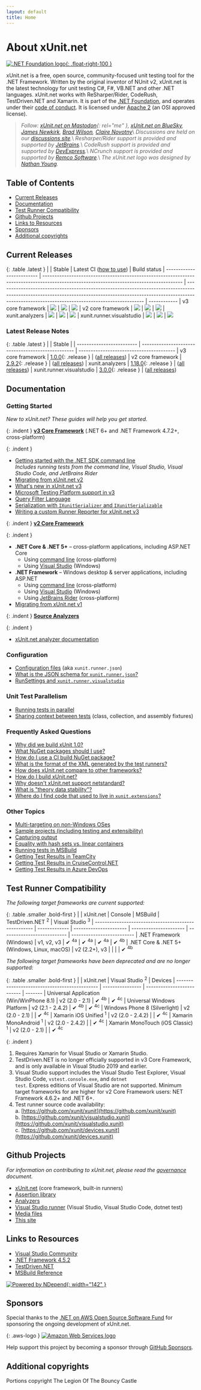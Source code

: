```yaml
---
layout: default
title: Home
---
```


# About xUnit.net

[![.NET Foundation logo](https://raw.githubusercontent.com/xunit/media/main/dotnet-foundation.svg){: .float-right-100 }](https://dotnetfoundation.org/projects/project-detail/xunit)

xUnit.net is a free, open source, community-focused unit testing tool for the .NET Framework. Written by the original inventor of NUnit v2, xUnit.net is the latest technology for unit testing C#, F#, VB.NET and other .NET languages. xUnit.net works with ReSharper/Rider, CodeRush, TestDriven.NET and Xamarin. It is part of the [.NET Foundation](https://www.dotnetfoundation.org/), and operates under their [code of conduct](https://www.dotnetfoundation.org/code-of-conduct). It is licensed under [Apache 2](https://opensource.org/licenses/Apache-2.0) (an OSI approved license).

> _Follow: [xUnit.net on Mastodon](https://dotnet.social/@xunit){: rel="me" }, [xUnit.net on BlueSky](https://bsky.app/@xunit.net), [James Newkirk](https://www.jamesnewkirk.com/), [Brad Wilson](https://bradwilson.io/),  [Claire Novotny](https://github.com/clairernovotny)_\\
> _Discussions are held on our [discussions site](https://github.com/xunit/xunit/discussions/)._\\
> _Resharper/Rider support is provided and supported by [JetBrains](https://www.jetbrains.com/)._\\
> _CodeRush support is provided and supported by [DevExpress](https://www.devexpress.com/)._\\
> _NCrunch support is provided and supported by [Remco Software](https://www.ncrunch.net/)._\\
> _The xUnit.net logo was designed by [Nathan Young](https://mas.to/@nathanyoung)._


## Table of Contents

* [Current Releases](#current-releases)
* [Documentation](#documentation)
* [Test Runner Compatibility](#test-runner-compatibility)
* [Github Projects](#github-projects)
* [Links to Resources](#links-to-resources)
* [Sponsors](#sponsors)
* [Additional copyrights](#additional-copyrights)


## Current Releases

{: .table .latest }
|                           | Stable                                                                                                                                   | Latest CI ([how to use](/docs/using-ci-builds))                                                                                                                                                                          | Build status
| ------------------------- | ---------------------------------------------------------------------------------------------------------------------------------------- | ------------------------------------------------------------------------------------------------------------------------------------------------------------------------------------------------------------------------ | ------------
| v3 core framework         | [![](https://img.shields.io/nuget/v/xunit.v3.svg?logo=nuget)](https://www.nuget.org/packages/xunit.v3)                                   | [![](https://img.shields.io/badge/endpoint.svg?url=https://f.feedz.io/xunit/xunit/shield/xunit.v3/latest&color=f58142)](https://feedz.io/org/xunit/repository/xunit/packages/xunit.v3)                                   | [![](https://img.shields.io/endpoint.svg?url=https://actions-badge.atrox.dev/xunit/xunit/badge%3Fref%3Dmain&amp;label=build)](https://actions-badge.atrox.dev/xunit/xunit/goto?ref=main)
| v2 core framework         | [![](https://img.shields.io/nuget/v/xunit.svg?logo=nuget)](https://www.nuget.org/packages/xunit)                                         | [![](https://img.shields.io/badge/endpoint.svg?url=https://f.feedz.io/xunit/xunit/shield/xunit/latest&color=f58142)](https://feedz.io/org/xunit/repository/xunit/packages/xunit)                                         | [![](https://img.shields.io/endpoint.svg?url=https://actions-badge.atrox.dev/xunit/xunit/badge%3Fref%3Dv2&amp;label=build)](https://actions-badge.atrox.dev/xunit/xunit/goto?ref=v2)
| xunit.analyzers           | [![](https://img.shields.io/nuget/v/xunit.analyzers.svg?logo=nuget)](https://www.nuget.org/packages/xunit.analyzers)                     | [![](https://img.shields.io/badge/endpoint.svg?url=https://f.feedz.io/xunit/xunit/shield/xunit.analyzers/latest&color=f58142)](https://feedz.io/org/xunit/repository/xunit/packages/xunit.analyzers)                     | [![](https://img.shields.io/endpoint.svg?url=https://actions-badge.atrox.dev/xunit/xunit.analyzers/badge%3Fref%3Dmain&amp;label=build)](https://actions-badge.atrox.dev/xunit/xunit.analyzers/goto?ref=main)
| xunit.runner.visualstudio | [![](https://img.shields.io/nuget/v/xunit.runner.visualstudio.svg?logo=nuget)](https://www.nuget.org/packages/xunit.runner.visualstudio) | [![](https://img.shields.io/badge/endpoint.svg?url=https://f.feedz.io/xunit/xunit/shield/xunit.runner.visualstudio/latest&color=f58142)](https://feedz.io/org/xunit/repository/xunit/packages/xunit.runner.visualstudio) | [![](https://img.shields.io/endpoint.svg?url=https://actions-badge.atrox.dev/xunit/visualstudio.xunit/badge%3Fref%3Dmain&amp;label=build)](https://actions-badge.atrox.dev/xunit/visualstudio.xunit/goto?ref=main)

### Latest Release Notes

{: .table .latest }
|                           | Stable                                             |
| ------------------------- | -------------------------------------------------- | ----------------------------------------
| v3 core framework         | [1.0.0](/releases/v3/1.0.0){: .release }           | ([all releases](/releases/v3/))
| v2 core framework         | [2.9.2](/releases/v2/2.9.2){: .release }           | ([all releases](/releases/v2/))
| xunit.analyzers           | [1.18.0](/releases/analyzers/1.18.0){: .release }  | ([all releases](/releases/analyzers/))
| xunit.runner.visualstudio | [3.0.0](/releases/visualstudio/3.0.0){: .release } | ([all releases](/releases/visualstudio/))


## Documentation

### Getting Started

_New to xUnit.net? These guides will help you get started._

{: .indent }
**<u>v3 Core Framework</u>** (.NET 6+ and .NET Framework 4.7.2+, cross-platform)

{: .indent }
* [Getting started with the .NET SDK command line](/docs/getting-started/v3/cmdline)<br />
  _Includes running tests from the command line, Visual Studio, Visual Studio Code, and JetBrains Rider_
* [Migrating from xUnit.net v2](/docs/getting-started/v3/migration)
* [What's new in xUnit.net v3](/docs/getting-started/v3/whats-new)
* [Microsoft Testing Platform support in v3](/docs/getting-started/v3/microsoft-testing-platform)
* [Query Filter Language](/docs/query-filter-language)
* [Serialization with `IXunitSerializer` and `IXunitSerializable`](/docs/getting-started/v3/custom-serialization)
* [Writing a custom Runner Reporter for xUnit.net v3](/docs/getting-started/v3/custom-runner-reporter)

{: .indent }
**<u>v2 Core Framework</u>**

{: .indent }
* **.NET Core & .NET 5+** &ndash; cross-platform applications, including ASP.NET Core
  * Using [command line](/docs/getting-started/v2/netcore/cmdline) (cross-platform)
  * Using [Visual Studio](/docs/getting-started/v2/netcore/visual-studio) (Windows)
* **.NET Framework** &ndash; Windows desktop & server applications, including ASP.NET
  * Using [command line](/docs/getting-started/v2/netfx/cmdline) (cross-platform)
  * Using [Visual Studio](/docs/getting-started/v2/netfx/visual-studio) (Windows)
  * Using [JetBrains Rider](/docs/getting-started/v2/netfx/jetbrains-rider) (cross-platform)
* [Migrating from xUnit.net v1](/docs/getting-started/v2/migration)

{: .indent }
**<u>Source Analyzers</u>**

{: .indent }
* [xUnit.net analyzer documentation](/xunit.analyzers/rules/)

### Configuration

* [Configuration files](/docs/configuration-files) (aka <code>xunit.runner.json</code>)
* [What is the JSON schema for <code>xunit.runner.json</code>?](/schema/)
* [RunSettings and <code>xunit.runner.visualstudio</code>](/docs/runsettings)

### Unit Test Parallelism

* [Running tests in parallel](/docs/running-tests-in-parallel)
* [Sharing context between tests](/docs/shared-context) (class, collection, and assembly fixtures)

### Frequently Asked Questions

* [Why did we build xUnit 1.0?](/docs/why-did-we-build-xunit-1.0)
* [What NuGet packages should I use?](/docs/nuget-packages)
* [How do I use a CI build NuGet package?](/docs/using-ci-builds)
* [What is the format of the XML generated by the test runners?](/docs/format-xml-v2)
* [How does xUnit.net compare to other frameworks?](/docs/comparisons)
* [How do I build xUnit.net?](https://github.com/xunit/xunit/blob/main/BUILDING.md)
* [Why doesn't xUnit.net support netstandard?](/docs/why-no-netstandard)
* [What is "theory data stability"?](/faq/theory-data-stability-in-vs)
* [Where do I find code that used to live in <code>xunit.extensions</code>?](/docs/upgrade-extensions)

### Other Topics

* [Multi-targeting on non-Windows OSes](/docs/getting-started/multi-target/non-windows)
* [Sample projects (including testing and extensibility)](https://github.com/xunit/samples.xunit)
* [Capturing output](/docs/capturing-output)
* [Equality with hash sets vs. linear containers](/docs/hash-sets-vs-linear-containers)
* [Running tests in MSBuild](/docs/running-tests-in-msbuild)
* [Getting Test Results in TeamCity](/docs/getting-test-results-in-teamcity)
* [Getting Test Results in CruiseControl.NET](/docs/getting-test-results-in-ccnet)
* [Getting Test Results in Azure DevOps](/docs/getting-test-results-in-azure-devops)


## Test Runner Compatibility

_The following target frameworks are current supported:_

{: .table .smaller .bold-first }
|                                                      | xUnit.net     | Console                | MSBuild                | TestDriven.NET <sup>2</sup> | Visual Studio <sup>3</sup>
| ---------------------------------------------------- | ------------- | ---------------------- | ---------------------- | --------------------------- | --------------------------
| .NET Framework<br />(Windows)                        | v1, v2, v3    | &#x2714; <sup>4a</sup> | &#x2714; <sup>4a</sup> | &#x2714; <sup>4a</sup>      | &#x2714; <sup>4b</sup>
| .NET Core &amp; .NET 5+<br />(Windows, Linux, macOS) | v2 (2.2+), v3 |                        |                        |                             | &#x2714; <sup>4b</sup>

_The following target frameworks have been deprecated and are no longer supported:_

{: .table .smaller .bold-first }
|                                               | xUnit.net        | Visual Studio <sup>2</sup> | Devices
| --------------------------------------------- | ---------------- | -------------------------- | -------
| Universal Application<br />(Win/WinPhone 8.1) | v2 (2.0 - 2.1)   | &#x2714; <sup>4b</sup>     | &#x2714; <sup>4c</sup>
| Universal Windows Platform                    | v2 (2.1 - 2.4.2) | &#x2714; <sup>4b</sup>     | &#x2714; <sup>4c</sup>
| Windows Phone 8 (Silverlight)                 | v2 (2.0 - 2.1)   |                            | &#x2714; <sup>4c</sup>
| Xamarin iOS Unified <sup>1</sup>              | v2 (2.0 - 2.4.2) |                            | &#x2714; <sup>4c</sup>
| Xamarin MonoAndroid <sup>1</sup>              | v2 (2.0 - 2.4.2) |                            | &#x2714; <sup>4c</sup>
| Xamarin MonoTouch (iOS Classic) <sup>1</sup>  | v2 (2.0 - 2.1)   |                            | &#x2714; <sup>4c</sup>

{: .indent }
1. Requires Xamarin for Visual Studio or Xamarin Studio.
2. TestDriven.NET is no longer officially supported in v3 Core Framework, and is only available in Visual Studio 2019 and earlier.
3. Visual Studio support includes the Visual Studio Test Explorer, Visual Studio Code, <code>vstest.console.exe</code>, and <code>dotnet test</code>. Express editions of Visual Studio are not supported. Minimum target frameworks for are higher for v2 Core Framework users: NET Framework 4.6.2+ and .NET 6+.
4. Test runner source code availability:<br />
  a. [https://github.com/xunit/xunit](https://github.com/xunit/xunit)<br />
  b. [https://github.com/xunit/visualstudio.xunit](https://github.com/xunit/visualstudio.xunit)<br />
  c. [https://github.com/xunit/devices.xunit](https://github.com/xunit/devices.xunit)


## Github Projects

_For information on contributing to xUnit.net, please read the [governance](/governance) document._

* [xUnit.net](https://github.com/xunit/xunit) (core framework, built-in runners)
* [Assertion library](https://github.com/xunit/assert.xunit)
* [Analyzers](https://github.com/xunit/xunit.analyzers)
* [Visual Studio runner](https://github.com/xunit/visualstudio.xunit) (Visual Studio, Visual Studio Code, dotnet test)
* [Media files](https://github.com/xunit/media)
* [This site](https://github.com/xunit/xunit/tree/gh-pages)


## Links to Resources

* [Visual Studio Community](https://visualstudio.microsoft.com/vs/community/)
* [.NET Framework 4.5.2](https://www.microsoft.com/en-us/download/details.aspx?id=42642)
* [TestDriven.NET](https://www.testdriven.net/)
* [MSBuild Reference](https://docs.microsoft.com/en-us/visualstudio/msbuild/msbuild-reference)

[![Powered by NDepend](https://raw.github.com/xunit/media/main/powered-by-ndepend-transparent.png){: width="142" }](https://www.NDepend.com)


## Sponsors

Special thanks to the [.NET on AWS Open Source Software Fund](https://github.com/aws/dotnet-foss) for sponsoring the ongoing development of xUnit.net.

{: .aws-logo }
[![Amazon Web Services logo](/images/aws-logo.svg)](https://github.com/aws/dotnet-foss)

Help support this project by becoming a sponsor through [GitHub Sponsors](https://github.com/sponsors/xunit).


## Additional copyrights

Portions copyright The Legion Of The Bouncy Castle
